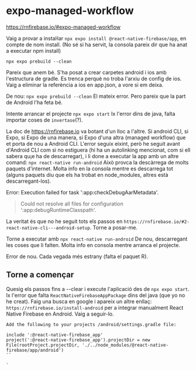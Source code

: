 # expo-managed-workflow
https://rnfirebase.io/#expo-managed-workflow

Vaig a provar a instaŀlar `npx expo install @react-native-firebase/app`, en compte de nom install.
(No sé si ha servit, la consola pareix dir que ha anat a executar npm install)

`npx expo prebuild --clean`

Pareix que anem bé. S'ha posat a crear carpetes android i ios amb l'estructura de gradle.
Es trenca perquè no troba l'arxiu de config de ios. Vaig a eliminar la referència a ios en app.json, a vore si em deixa.

De nou: 
`npx expo prebuild --clean`
El mateix error. Pero pareix que la part de Android l'ha feta bé.

Intente arrancar el projecte
`npx expo start`
Ix l'error dins de java, falta importar coses de `invertase`(?).

La doc de https://rnfirebase.io va botant d'un lloc a l'altre. Si android CLI, si Expo, si Expo de una manera, si Expo d'una altra (managed workflow) que et porta de nou a Android CLI.
L'error seguix eixint, però he seguit avant d'Android CLI com si no estiguera (hi ha un autolinking mencionat, com si ell sabera qu¡e ha de descarregar), i li done a executar la app amb un altre comand:
`npx react-native run-android` Això provca la descàrrega de molts paquets d'internet.
Molta info en la consola mentre es descarrega tot (alguns paquets diu que els ha trobat en node_modules, altres està descarregant-los).

Error:
Execution failed for task ':app:checkDebugAarMetadata'.
> Could not resolve all files for configuration ':app:debugRuntimeClasspath'.

La veritat és que no he seguit tots els passos en `https://rnfirebase.io/#2-react-native-cli---android-setup`. Torne a posar-me.

Torne a executar amb `npx react-native run-android`
De nou, descarregant les coses que li falten. Molta info en consola mentre arranca el projecte.

Error de nou. Cada vegada més estrany (falta el paquet R).

## Torne a començar
Quesig els passos fins a --clear i execute l'aplicació des de `npx expo start`.
Ix l'error que falta `ReactNativeFirebaseAppPackage` dins del java (que yo no he creat).
Faig una busca en google i apareix un altre enllaç: `https://rnfirebase.io/install-android` per a integrar manualment React Native Firebase en Android.
Vaig a seguir-lo.

```
Add the following to your projects /android/settings.gradle file:

include ':@react-native-firebase_app'
project(':@react-native-firebase_app').projectDir = new File(rootProject.projectDir, './../node_modules/@react-native-firebase/app/android')
``

`


